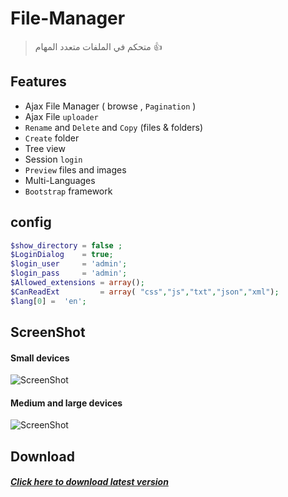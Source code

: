 # File-Manager
> متحكم في الملفات متعدد المهام :+1: 

Features
--------
* Ajax File Manager ( browse , `Pagination` )
* Ajax File `uploader`
* `Rename` and `Delete`  and `Copy` (files & folders)
* `Create` folder
* Tree view
* Session `login`
* `Preview` files and images
* Multi-Languages
* `Bootstrap` framework

config
-----------
```php
$show_directory = false ; 
$LoginDialog    = true;
$login_user     = 'admin';
$login_pass     = 'admin';
$Allowed_extensions = array();
$CanReadExt         = array( "css","js","txt","json","xml");
$lang[0] =  'en';
```
ScreenShot
--------
#### **Small devices**

![ScreenShot](https://github.com/onexite/File-Manager/blob/master/images/File%20Manager%20001.png)


#### **Medium and large devices**

![ScreenShot](https://github.com/onexite/File-Manager/blob/master/images/File%20Manager%20002.png)

Download
--------
##### [Click here to download latest version](https://github.com/onexite/File-Manager/archive/master.zip)
